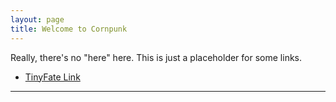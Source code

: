 ```yaml
---
layout: page 
title: Welcome to Cornpunk 
---
```



Really, there's no "here" here.  This is just a placeholder for some links.

* [TinyFate Link](tinyfate.html)

---
